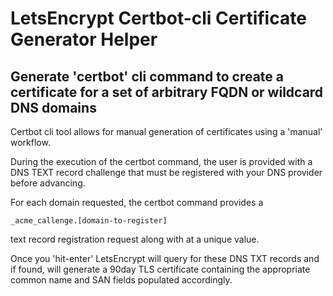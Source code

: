 # LetsEncrypt Certbot-cli Certificate Generator Helper


## Generate 'certbot' cli command to create a certificate for a set of arbitrary FQDN or wildcard DNS domains


Certbot cli tool allows for manual generation of certificates using a 'manual' workflow. 

During the execution of the certbot command, the user is provided with a DNS TEXT record challenge that must be registered with your DNS provider before advancing.

For each domain requested, the certbot command provides a

`_acme_callenge.[domain-to-register]`

text record registration request along with at a unique value.


Once you 'hit-enter' LetsEncrypt will query for these DNS TXT records and if found, will generate a 90day TLS certificate containing the appropriate common name and SAN fields populated accordingly.



